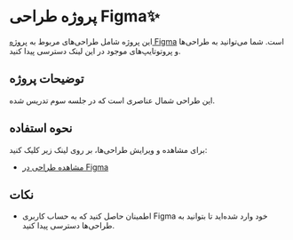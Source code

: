 # پروژه طراحی Figma✨

این پروژه شامل طراحی‌های مربوط به [پروژه Figma](https://www.figma.com/design/HUslC3ZcvRUEVlQ7c4OfZ5/Untitled?node-id=0-1&t=b4AqtSeqYOXbJpE2-1) است. شما می‌توانید به طراحی‌ها و پروتوتایپ‌های موجود در این لینک دسترسی پیدا کنید.

## توضیحات پروژه

این طراحی شمال عناصری است که در جلسه سوم تدریس شده.

## نحوه استفاده

برای مشاهده و ویرایش طراحی‌ها، بر روی لینک زیر کلیک کنید:

- [مشاهده طراحی در Figma](https://www.figma.com/design/HUslC3ZcvRUEVlQ7c4OfZ5/Untitled?node-id=0-1&t=b4AqtSeqYOXbJpE2-1)

## نکات

- اطمینان حاصل کنید که به حساب کاربری Figma خود وارد شده‌اید تا بتوانید به طراحی‌ها دسترسی پیدا کنید.
